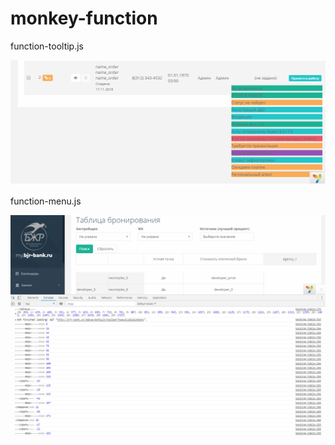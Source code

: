 # monkey-function

function-tooltip.js

![getToolTip](images/function-tooltip.png)


function-menu.js

![getToolTip](images/function-menu.png)
